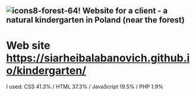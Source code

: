 ## ![icons8-forest-64](https://github.com/SiarheiBalabanovich/kindergarten/assets/111513035/b1548fde-52b6-423b-8375-d690df113264)! Website for a client - a natural kindergarten in Poland (near the forest) 
# Web site  https://siarheibalabanovich.github.io/kindergarten/
I used:  CSS 41.3%  /  HTML 37.3%  /  JavaScript 19.5%  /  PHP 1.9%
